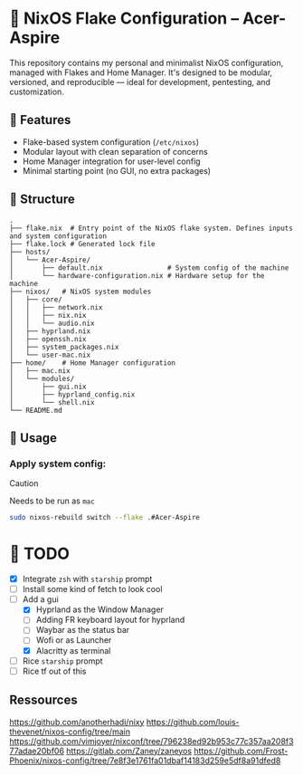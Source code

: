 # 🐧 NixOS Flake Configuration – Acer-Aspire

This repository contains my personal and minimalist NixOS configuration, managed with Flakes and Home Manager.
It's designed to be modular, versioned, and reproducible — ideal for development, pentesting, and customization.

## 🧩 Features

- Flake-based system configuration (`/etc/nixos`)
- Modular layout with clean separation of concerns
- Home Manager integration for user-level config
- Minimal starting point (no GUI, no extra packages)

## 📁 Structure

```shell
.
├── flake.nix  # Entry point of the NixOS flake system. Defines inputs and system configuration
├── flake.lock # Generated lock file
├── hosts/
│   └── Acer-Aspire/
│       ├── default.nix                # System config of the machine
│       └── hardware-configuration.nix # Hardware setup for the machine
├── nixos/   # NixOS system modules
│   ├── core/
│   │   ├── network.nix
│   │   ├── nix.nix
│   │   └── audio.nix
│   ├── hyprland.nix
│   ├── openssh.nix
│   ├── system_packages.nix
│   └── user-mac.nix
├── home/    # Home Manager configuration
│   ├── mac.nix
│   └── modules/
│       ├── gui.nix
│       ├── hyprland_config.nix
│       └── shell.nix
└── README.md
```

## 🚀 Usage

### Apply system config:

> [!CAUTION]
> Needs to be run as `mac`

```bash
sudo nixos-rebuild switch --flake .#Acer-Aspire
```

# 🔧 TODO

- [x] Integrate `zsh` with `starship` prompt
- [ ] Install some kind of fetch to look cool
- [ ] Add a gui
  - [x] Hyprland as the Window Manager
  - [ ] Adding FR keyboard layout for hyprland
  - [ ] Waybar as the status bar
  - [ ] Wofi or as Launcher
  - [x] Alacritty as terminal
- [ ] Rice `starship` prompt
- [ ] Rice tf out of this

## Ressources

https://github.com/anotherhadi/nixy
https://github.com/louis-thevenet/nixos-config/tree/main
https://github.com/vimjoyer/nixconf/tree/796238ed92b953c77c357aa208f377adae20bf06
https://gitlab.com/Zaney/zaneyos
https://github.com/Frost-Phoenix/nixos-config/tree/7e8f3e1761fa01dbaf14183d259e5df8a91dfed8